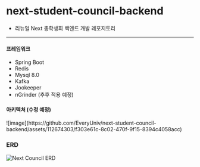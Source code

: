 # next-student-council-backend

- 리뉴얼 Next 총학생회 백엔드 개발 레포지토리

<hr>
<h4>프레임워크</h4>
<ul>
  <li>Spring Boot</li>
  <li>Redis</li>
  <li>Mysql 8.0</li>
  <li>Kafka</li>
  <li>Jookeeper</li>
  <li>nGrinder (추후 적용 예정)</li>
</ul>

<h4>아키텍처 (수정 예정)</h4>
![image](https://github.com/EveryUniv/next-student-council-backend/assets/112674303/f303e61c-8c02-470f-9f15-8394c4058acc)


### ERD
![Next Council ERD](https://github.com/EveryUniv/next-student-council-backend/assets/112674303/e0269600-a470-44e9-af85-9140ffff5c48)
